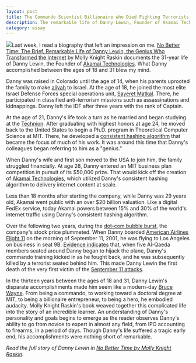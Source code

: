 ```yaml
---
layout: post
title: The Commando Scientist Billionaire who Died Fighting Terrorists
description: The remarkable life of Danny Lewin, Founder of Akamai Technologies.
category: essay
---
```


<a href="http://www.amazon.com/gp/product/0306821664/ref=as_li_qf_sp_asin_il?ie=UTF8&camp=1789&creative=9325&creativeASIN=0306821664&linkCode=as2&tag=sagacionlook-20"><img border="0" class="img-float" src="http://ws-na.amazon-adsystem.com/widgets/q?_encoding=UTF8&ASIN=0306821664&Format=_SL110_&ID=AsinImage&MarketPlace=US&ServiceVersion=20070822&WS=1&tag=sagacionlook-20" ></a>Last week, I read a biography that left an impression on me. [No Better Time: The Brief, Remarkable Life of Danny Lewin, the Genius Who Transformed the Internet](http://www.amazon.com/gp/product/0306821664/ref=as_li_qf_sp_asin_il_tl?ie=UTF8&camp=1789&creative=9325&creativeASIN=0306821664&linkCode=as2&tag=sagacionlook-20) by Molly Knight Raskin documents the 31-year life of Danny Lewin, the Founder of [Akamai Technologies](https://www.google.com/finance?cid=663784). What Danny accomplished between the ages of 18 and 31 blew my mind. 

Danny was raised in Colorado until the age of 14, when his parents uprooted the family to make [aliyah](http://en.wikipedia.org/wiki/Aliyah) to Israel. At the age of 18, he joined the most elite Israel Defense Forces  special operations unit, [Sayeret Matkal](http://en.wikipedia.org/wiki/Sayeret_Matkal). There, he participated in classified anti-terrorism missions such as assassinations and kidnappings. Danny left the IDF after three years with the rank of Captain. 

At the age of 21, Danny's life took a turn as he married and began studying at the [Technion](http://en.wikipedia.org/wiki/Technion_%E2%80%93_Israel_Institute_of_Technology). After graduating with highest honors at age 24, he moved back to the United States to begin a Ph.D. program in Theoretical Computer Science at MIT. There, he developed a [consistent hashing algorithm](http://en.wikipedia.org/wiki/Consistent_hashing) that became the focus of much of his work. It was around this time that Danny's colleagues began referring to him as a "genius."

When Danny's wife and first son moved to the USA to join him, the family struggled financially. At age 28, Danny entered an MIT business plan competition in pursuit of its $50,000 prize. That would kick off the creation of [Akamai Technologies](http://en.wikipedia.org/wiki/Akamai_Technologies), which utilized Danny's consistent hashing algorithm to delivery internet content at scale. 

Less than 18 months after starting the company, while Danny was 29 years old, Akamai went public with an over $20 billion valuation. Like a digital FedEx service, today Akamai powers between 15% and 30% of the world's internet traffic using Danny's consistent hashing algorithm. 

Over the following two years, during the [dot-com bubble burst](http://en.wikipedia.org/wiki/Dot-com_bubble), the company's stock price plummeted. When Danny boarded  [American Airlines Flight 11](http://en.wikipedia.org/wiki/American_Airlines_Flight_11) on the morning of September 11, 2001, he was flying to Los Angeles on business in seat 9B. [Evidence indicates](http://www.9-11commission.gov/report/911Report_Ch1.htm) that, when five Al-Qaeda members seated around Danny began to hijack the plane, Danny's commando training kicked in as he fought back, and he was  subsequently killed by a terrorist seated behind him. This made Danny Lewin the first death of the very first victim of the [September 11 attacks](http://en.wikipedia.org/wiki/September_11_attacks).

In the thirteen years between the ages of 18 and 31, Danny Lewin's disparate accomplishments made him seem like a modern-day [Bruce Wayne](http://en.wikipedia.org/wiki/Batman). From being a commando, to working toward a doctoral degree at MIT, to being a billionaire entrepreneur, to being a hero, he embodied audacity. Molly Knight Raskin's book weaved together this complicated life into the story of an incredible learner. An understanding of Danny's personality and goals begins to emerge as the reader observes Danny's ability to go from novice to expert in almost any field, from IPO accounting to firearms, in a period of days. Though Danny's life suffered a tragic early end, his accomplishments were nothing short of remarkable.

*Read the full story of Danny Lewin in [No Better Time by Molly Knight Raskin](http://www.amazon.com/gp/product/0306821664/ref=as_li_qf_sp_asin_il_tl?ie=UTF8&camp=1789&creative=9325&creativeASIN=0306821664&linkCode=as2&tag=sagacionlook-20).*

